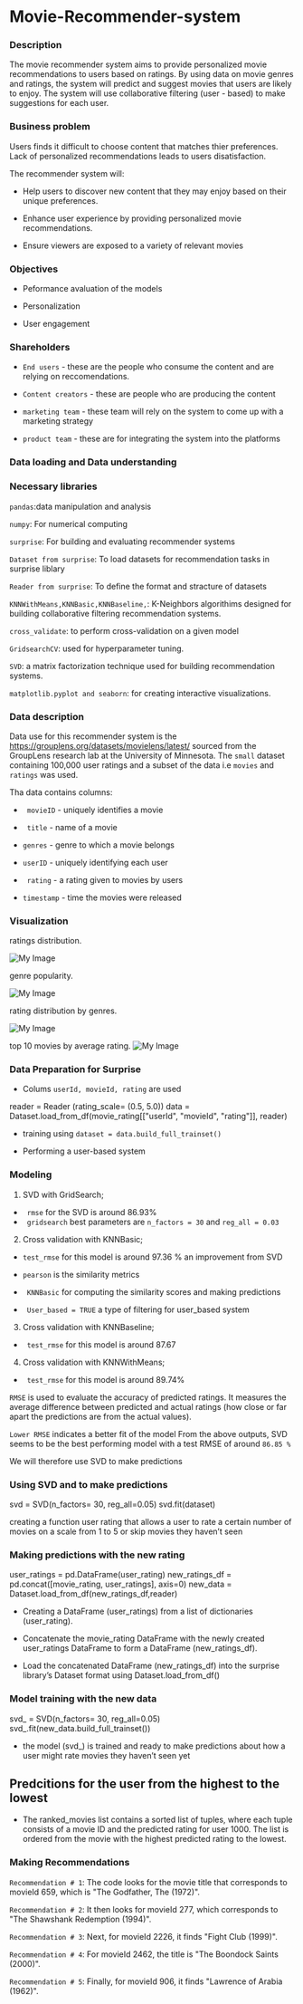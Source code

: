# Movie-Recommender-system
### Description
The movie recommender system aims to provide personalized movie recommendations to users based on ratings. By using data on movie genres and ratings, the system will predict and suggest movies that users are likely to enjoy.
The system will use collaborative filtering (user - based) to make suggestions for each user.

### Business problem
Users finds it difficult to choose content that matches thier preferences. Lack of personalized recommendations leads to users disatisfaction.

The recommender system will:
 - Help users to discover new content that they may enjoy based on their unique preferences.

 - Enhance user experience by providing personalized movie recommendations.

 - Ensure viewers are exposed to a variety of relevant movies

 ### Objectives
 - Peformance avaluation of the models

- Personalization

- User engagement

### Shareholders
- `End users` - these are the people who consume the content and are relying on reccomendations.

- `Content creators` - these are people who are producing the content

- `marketing team` - these team will rely on the system to come up with a marketing strategy

- `product team` - these are for integrating the system into the platforms

### **Data loading and Data understanding**

### Necessary libraries

`pandas`:data manipulation and analysis

`numpy`: For numerical computing

`surprise`: For building and evaluating recommender systems

`Dataset from surprise`: To load datasets for recommendation tasks in surprise liblary

`Reader from surprise`: To define the format and stracture of datasets

`KNNWithMeans,KNNBasic,KNNBaseline,`: K-Neighbors algorithims designed for building collaborative filtering recommendation systems.

`cross_validate`: to perform cross-validation on a given model

`GridsearchCV`: used for hyperparameter tuning.

`SVD`: a matrix factorization technique used for building recommendation systems.

`matplotlib.pyplot and seaborn`: for creating interactive visualizations.

### Data description
 Data use for this recommender system is the https://grouplens.org/datasets/movielens/latest/ sourced from the GroupLens research lab at the University of Minnesota. The `small` dataset containing 100,000 user ratings and a subset of the data i.e `movies` and `ratings` was used.

 Tha data contains columns:

 - ` movieID` - uniquely identifies a movie 

- ` title` - name of a movie

- `genres` - genre to which a movie belongs

- `userID` - uniquely identifying each user

- ` rating` - a rating given to movies by users

- `timestamp` - time the movies were released

### Visualization

ratings distribution.

![My Image](https://github.com/Mash-bot/Movie-Recommender-system/blob/main/images/download.png)

genre popularity.

![My Image](https://github.com/Mash-bot/Movie-Recommender-system/blob/main/images/genre%20popularity.png)

rating distribution by genres.

![My Image](https://github.com/Mash-bot/Movie-Recommender-system/blob/main/images/rating%20distribution%20by%20genres.png)

top 10 movies by average rating.
![My Image](https://github.com/Mash-bot/Movie-Recommender-system/blob/main/images/top%2010%20movies%20by%20average%20rating.png)

### **Data Preparation for Surprise** 

- Colums `userId, movieId, rating` are used 

reader = Reader (rating_scale= (0.5, 5.0))
data = Dataset.load_from_df(movie_rating[["userId", "movieId", "rating"]], reader)

- training using `dataset = data.build_full_trainset()`

- Performing a user-based system

### **Modeling**

1. SVD with GridSearch;
- ` rmse` for the SVD is around 86.93%
- ` gridsearch` best parameters are `n_factors = 30` and `reg_all = 0.03`
2. Cross validation with KNNBasic;
- `test_rmse` for this model is around 97.36 % an improvement from SVD

- `pearson` is the similarity metrics 

- ` KNNBasic` for computing the similarity scores and making predictions

- ` User_based = TRUE` a type of filtering for user_based system
3.  Cross validation with KNNBaseline;
- ` test_rmse` for this model is around 87.67

4. Cross validation with KNNWithMeans;
- ` test_rmse` for this model is around 89.74%

`RMSE` is used to evaluate the accuracy of predicted ratings. It measures the average difference between predicted and actual ratings (how close or far apart the predictions are from the actual values).

`Lower RMSE` indicates a better fit of the model
From the above outputs, SVD seems to be the best performing model with a test RMSE of around `86.85 %`

We will therefore use SVD to make predictions

### **Using SVD and to make predictions**

svd = SVD(n_factors= 30, reg_all=0.05)
svd.fit(dataset)

creating a function user rating that allows a user to rate a certain number of movies on a scale from 1 to 5 or skip movies they haven’t seen

### Making predictions with the new rating

user_ratings = pd.DataFrame(user_rating)
new_ratings_df = pd.concat([movie_rating, user_ratings], axis=0)
new_data = Dataset.load_from_df(new_ratings_df,reader)

- Creating a DataFrame (user_ratings) from a list of dictionaries (user_rating).

- Concatenate the movie_rating DataFrame  with the newly created user_ratings DataFrame to form a DataFrame (new_ratings_df).

- Load the concatenated DataFrame (new_ratings_df) into the surprise library’s Dataset format using Dataset.load_from_df()

### Model training with the new data

svd_ = SVD(n_factors= 30, reg_all=0.05)
svd_.fit(new_data.build_full_trainset())

- the model (svd_) is trained and ready to make predictions about how a user might rate movies they haven’t seen yet

## Predcitions for the user from the highest to the lowest

- The ranked_movies list contains a sorted list of tuples, where each tuple consists of a movie ID and the predicted rating for user 1000. The list is ordered from the movie with the highest predicted rating to the lowest.

### **Making Recommendations**

`Recommendation # 1`: The code looks for the movie title that corresponds to movieId 659, which is "The Godfather, The (1972)".

`Recommendation # 2`: It then looks for movieId 277, which corresponds to "The Shawshank Redemption (1994)".

`Recommendation # 3`: Next, for movieId 2226, it finds "Fight Club (1999)".

`Recommendation # 4`: For movieId 2462, the title is "The Boondock Saints (2000)".

`Recommendation # 5`: Finally, for movieId 906, it finds "Lawrence of Arabia (1962)".